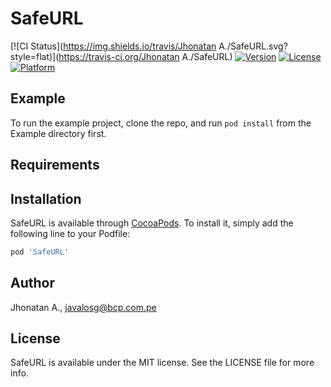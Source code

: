 # SafeURL

[![CI Status](https://img.shields.io/travis/Jhonatan A./SafeURL.svg?style=flat)](https://travis-ci.org/Jhonatan A./SafeURL)
[![Version](https://img.shields.io/cocoapods/v/SafeURL.svg?style=flat)](https://cocoapods.org/pods/SafeURL)
[![License](https://img.shields.io/cocoapods/l/SafeURL.svg?style=flat)](https://cocoapods.org/pods/SafeURL)
[![Platform](https://img.shields.io/cocoapods/p/SafeURL.svg?style=flat)](https://cocoapods.org/pods/SafeURL)

## Example

To run the example project, clone the repo, and run `pod install` from the Example directory first.

## Requirements

## Installation

SafeURL is available through [CocoaPods](https://cocoapods.org). To install
it, simply add the following line to your Podfile:

```ruby
pod 'SafeURL'
```

## Author

Jhonatan A., javalosg@bcp.com.pe

## License

SafeURL is available under the MIT license. See the LICENSE file for more info.
